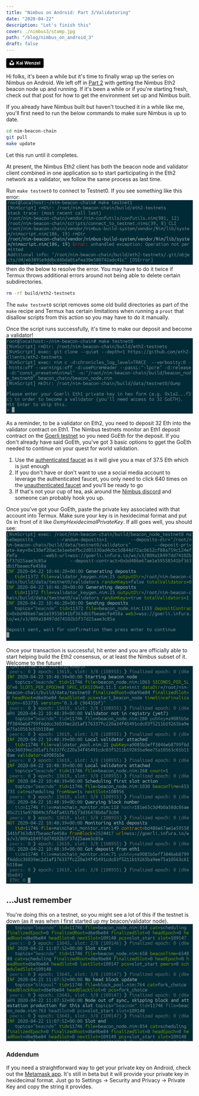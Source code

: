 ```yaml
---
title: "Nimbus on Android: Part 3/Validatoring"
date: "2020-04-22"
description: "Let's finish this"
cover: ./nimbus3/stamp.jpg
path: "/blog/nimbus_on_android_3"
draft: false
---
```


<a style="background-color:black;color:white;text-decoration:none;padding:4px 6px;font-family:-apple-system, BlinkMacSystemFont, &quot;San Francisco&quot;, &quot;Helvetica Neue&quot;, Helvetica, Ubuntu, Roboto, Noto, &quot;Segoe UI&quot;, Arial, sans-serif;font-size:12px;font-weight:bold;line-height:1.2;display:inline-block;border-radius:3px" href="https://unsplash.com/@kai_wenzel?utm_medium=referral&amp;utm_campaign=photographer-credit&amp;utm_content=creditBadge" target="_blank" rel="noopener noreferrer" title="Download free do whatever you want high-resolution photos from Kai Wenzel"><span style="display:inline-block;padding:2px 3px"><svg xmlns="http://www.w3.org/2000/svg" style="height:12px;width:auto;position:relative;vertical-align:middle;top:-2px;fill:white" viewBox="0 0 32 32"><title>unsplash-logo</title><path d="M10 9V0h12v9H10zm12 5h10v18H0V14h10v9h12v-9z"></path></svg></span><span style="display:inline-block;padding:2px 3px">Kai Wenzel</span></a>

Hi folks, it's been a while but it's time to finally wrap up the series on Nimbus on Android.  We left off in [Part 2](/blog/nimbus_on_android_2) with getting the Nimbus Eth2 beacon node up and running.  If it's been a while or if you're starting fresh, check out that post for how to get the environment set up and Nimbus built.

If you already have Nimbus built but haven't touched it in a while like me, you'll first need to run the below commands to make sure Nimbus is up to date.

```sh
cd nim-beacon-chain
git pull
make update
```

Let this run until it completes.  

At present, the Nimbus Eth2 client has both the beacon node and validator client combined in one application so to start participating in the Eth2 network as a validator, we follow the same process as last time.

Run `make testnet0` to connect to Testnet0.  If you see something like this error:
![testnet_error](./nimbus3/testnet_error.png)
then do the below to resolve the error.  You may have to do it twice if Termux throws additional errors around not being able to delete certain subdirectories.

```sh
rm -rf build/eth2-testnets
```

The `make testnet0` script removes some old build directories as part of the `make` recipe and Termux has certain limitations when running a `proot` that disallow scripts from this action so you may have to do it manually.

Once the script runs successfully, it's time to make our deposit and become a validator!
![Connecting to testnet](./nimbus3/start_testnet.png)

As a reminder, to be a validator on Eth2, you need to deposit 32 Eth into the validator contract on Eth1.  The Nimbus testnets monitor an Eth1 deposit contract on the [Goerli testnet](https://goerli.net/) so you need GoEth for the deposit.  If you don't already have said GoEth, you've got 3 basic options to gget the GoEth needed to continue on your quest for world validation.

1. Use the [authenticated faucet](https://faucet.goerli.mudit.blog/) as it will give you a max of 37.5 Eth which is just enough
2. If you don't have or don't want to use a social media account to leverage the authenticated faucet, you only need to click 640 times on the [unauthenticated faucet](https://goerli-faucet.slock.it/) and you'll be ready to go
3.  If that's not your cup of tea, ask around the [Nimbus discord](https://discord.gg/BbykQm) and someone can probably hook you up.

Once you've got your GoEth, paste the private key associated with that account into Termux.  Make sure your key is in hexidecimal format and put 0x in front of it like *0xmyHexidecimalPrivateKey*.  If alll goes well, you should see:
![Deposit made!](./nimbus3/deposit_made.png)

Once your transaction is successful, hit enter and you are officially able to start helping build the Eth2 consensus, or at least the Nimbus subset of it.  Welcome to the future!
![Validator status confirmed](./nimbus3/validator_confirmed.png)

## ...Just remember

You're doing this on a testnet, so you might see a lot of this if the testnet is down (as it was when I first started up my beacon/validator node).
![Testnet down...](./nimbus3/error_logs.png)

### Addendum

If you need a straightforward way to get your private key on Android, check out the [Metamask app](https://play.google.com/store/apps/details?id=io.metamask&hl=en_US).  It's still in beta but it will provide your private key in hexidecimal format.  Just go to Settings -> Security and Privacy -> Private Key and copy the string it provides.